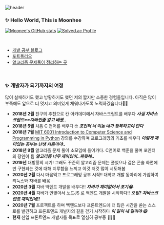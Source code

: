 ![header](https://capsule-render.vercel.app/api?type=waving&color=timeGradient&height=200&section=header&text=Moonee🌝&fontSize=40&animation=fadeIn)

### ✨ Hello World, This is Moonhee 
[![Moonee's GitHub stats](https://github-readme-stats.vercel.app/api?username=moonheekim0118)](https://github.com/anuraghazra/github-readme-stats)
[![Solved.ac Profile](http://mazassumnida.wtf/api/v2/generate_badge?boj=youmustbeharrypotter)](https://solved.ac/youmustbeharrypotter/)

<br/>


- [개발 공부 블로그](https://mooneedev.netlify.app/)
- [포트폴리오](https://www.notion.so/mooneedev/827386ac975b463fba998e5649805a0c)
- [알고리즘 문제풀이 정리하는 곳](https://www.notion.so/mooneedev/Algorithms-f47ea3f7bcd7444d834bcf6ce8c1cf78)


<br/>


### ✨ 개발자가 되기까지의 여정
많이 실패하기도 했고 방황하기도 했던 저의 짧지만 소중한 경험들입니다. 아직은 많이 부족해도 앞으로 더 멋지고 의미있게 채워나가도록 노력하겠습니다👯‍♀️
- **2018년 2월** 친구의 추천으로 칸 아카데미에서 자바스크립트를 배우다  ***사실 자바스크립트==자바인줄 알고 배웠..***
- **2018년 5월** 처음 C 언어를 배우다 🤓 ***포인터 너 이놈 내가 정복하고야 만다***
- **2018년 7월** [MIT 6001 Introduction to Computer Science and Programming in Python](https://ocw.mit.edu/courses/electrical-engineering-and-computer-science/6-0001-introduction-to-computer-science-and-programming-in-python-fall-2016/) 강의를 수강하며 프로그래밍의 기초를 배우다 ***이렇게 재미있는 공부는 난생 처음이야..***
- **2018년 9월** 알고리즘 문제 풀이 소모임에 들어가다. C언어로 백준을 풀며 포인터의 장인이 됨 ***알고리즘 너무 재미있어..짜릿해..***
- **2019년** 대방황의 시기! 그래도 꾸준히 알고리즘 문제는 풀었으나 검은 콘솔 화면에만 구현되는 것에 대해 지루함을 느끼고 이것 저것 많이 시도해봄
- **2020년 2월** 다시 마음먹고 프로그래밍 공부 시작!! 대학교 개발 동아리에 가입하여 리눅스와 자바를 배움 
- **2020년 3월** 자바 백엔드 개발을 배우다!! ***자바가 재미없어서 포기😭***
- **2020년 4월** 자바가 안맞아서 노드JS 로 백엔드 개발을 시작하다!! ***오잉? 자바스크립트 재미있네!!***
- **2020년 7월** 프로젝트를 하며 백엔드보다 프론트엔드에 더 많은 시간을 쏟는 스스로를 발견하고 프론트엔드 개발자의 길을 걷기 시작하다 ***이 길이 내 길이야 😆***
- **현재** 신입 프론트엔드 개발자를 목표로 열심히 공부중 👩🏻‍💻
